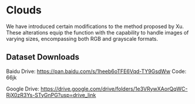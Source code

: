 # Clouds

We have introduced certain modifications to the method proposed by Xu. These alterations equip the function with the capability to handle images of varying sizes, encompassing both RGB and grayscale formats. 

## Dataset Downloads

Baidu Drive: <https://pan.baidu.com/s/1heeb6oTFE6Vqd-TY9GsdWw>
Code: 66jk  

Google Drive: <https://drive.google.com/drive/folders/1e3VRywXAorQqWC-RjX0zR3Ys-STyGnPG?usp=drive_link>